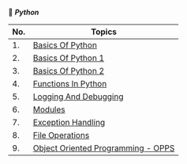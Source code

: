 :snake:	**_Python_**

No. | Topics
----|-------
1.|[Basics Of Python](https://github.com/UrviSoni/full_stack_data_science/blob/main/python/basics_of_python.ipynb)
2.|[Basics Of Python 1](https://github.com/UrviSoni/full_stack_data_science/blob/main/python/basics_of_python_1.ipynb)
3.|[Basics Of Python 2](https://github.com/UrviSoni/full_stack_data_science/blob/main/python/basics_of_python_2.ipynb)
4.|[Functions In Python](https://github.com/UrviSoni/full_stack_data_science/blob/main/python/functions_in_python.ipynb)
5.|[Logging And Debugging](https://github.com/UrviSoni/full_stack_data_science/blob/main/python/logging.ipynb)
6.|[Modules](https://github.com/UrviSoni/full_stack_data_science/blob/main/python/modules.ipynb)
7.|[Exception Handling](https://github.com/UrviSoni/full_stack_data_science/blob/main/python/exception_handling.ipynb)
8.|[File Operations](https://github.com/UrviSoni/full_stack_data_science/blob/main/python/file_operation/file_operations.ipynb)
9.|[Object Oriented Programming - OPPS](https://github.com/UrviSoni/full_stack_data_science/blob/main/python/object_oriented_programming_oops.ipynb)
